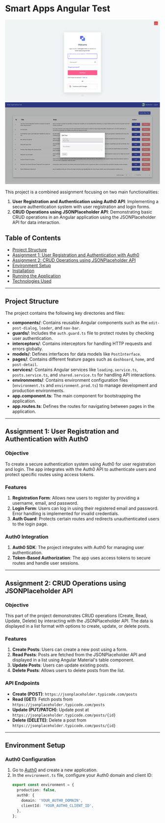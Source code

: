 # Smart Apps Angular Test
![Alt text for the image](./src/assets/Screenshot1.png)
![Alt text for the image](./src/assets/Screenshot3.png)

This project is a combined assignment focusing on two main functionalities:
1. **User Registration and Authentication using Auth0 API**: Implementing a secure authentication system with user registration and login forms.
2. **CRUD Operations using JSONPlaceholder API**: Demonstrating basic CRUD operations in an Angular application using the JSONPlaceholder API for data interaction.

## Table of Contents
- [Project Structure](#project-structure)
- [Assignment 1: User Registration and Authentication with Auth0](#assignment-1-user-registration-and-authentication-with-auth0)
- [Assignment 2: CRUD Operations using JSONPlaceholder API](#assignment-2-crud-operations-using-jsonplaceholder-api)
- [Environment Setup](#environment-setup)
- [Installation](#installation)
- [Running the Application](#running-the-application)
- [Technologies Used](#technologies-used)

---

## Project Structure

The project contains the following key directories and files:

- **components/**: Contains reusable Angular components such as the `edit-post-dialog`, `loader`, and `nav-bar`.
- **guards/**: Includes the `auth.guard.ts` file to protect routes by checking user authentication.
- **interceptors/**: Contains interceptors for handling HTTP requests and errors globally.
- **models/**: Defines interfaces for data models like `PostInterface`.
- **pages/**: Contains different feature pages such as `dashboard`, `home`, and `post-detail`.
- **services/**: Contains Angular services like `loading.service.ts`, `posts.service.ts`, and `shared.service.ts` for handling API interactions.
- **environments/**: Contains environment configuration files (`environment.ts` and `environment.prod.ts`) to manage development and production environments.
- **app.component.ts**: The main component for bootstrapping the application.
- **app.routes.ts**: Defines the routes for navigating between pages in the application.

---

## Assignment 1: User Registration and Authentication with Auth0

### Objective
To create a secure authentication system using Auth0 for user registration and login. The app integrates with the Auth0 API to authenticate users and protect specific routes using access tokens.

### Features
1. **Registration Form**: Allows new users to register by providing a username, email, and password.
2. **Login Form**: Users can log in using their registered email and password. Error handling is implemented for invalid credentials.
3. **Auth Guard**: Protects certain routes and redirects unauthenticated users to the login page.

### Auth0 Integration
1. **Auth0 SDK**: The project integrates with Auth0 for managing user authentication.
2. **Token-Based Authorization**: The app uses access tokens to secure routes and handle user sessions.

---

## Assignment 2: CRUD Operations using JSONPlaceholder API

### Objective
This part of the project demonstrates CRUD operations (Create, Read, Update, Delete) by interacting with the JSONPlaceholder API. The data is displayed in a list format with options to create, update, or delete posts.

### Features
1. **Create Posts**: Users can create a new post using a form.
2. **Read Posts**: Posts are fetched from the JSONPlaceholder API and displayed in a list using Angular Material's table component.
3. **Update Posts**: Users can update existing posts.
4. **Delete Posts**: Allows users to delete posts from the list.

### API Endpoints
- **Create (POST)**: `https://jsonplaceholder.typicode.com/posts`
- **Read (GET)**: Fetch posts from `https://jsonplaceholder.typicode.com/posts`
- **Update (PUT/PATCH)**: Update post at `https://jsonplaceholder.typicode.com/posts/{id}`
- **Delete (DELETE)**: Delete a post from `https://jsonplaceholder.typicode.com/posts/{id}`

---

## Environment Setup

### Auth0 Configuration
1. Go to [Auth0](https://auth0.com) and create a new application.
2. In the `environment.ts` file, configure your Auth0 domain and client ID:
   ```typescript
   export const environment = {
     production: false,
     auth0: {
       domain: 'YOUR_AUTH0_DOMAIN',
       clientId: 'YOUR_AUTH0_CLIENT_ID',
     },
   };
